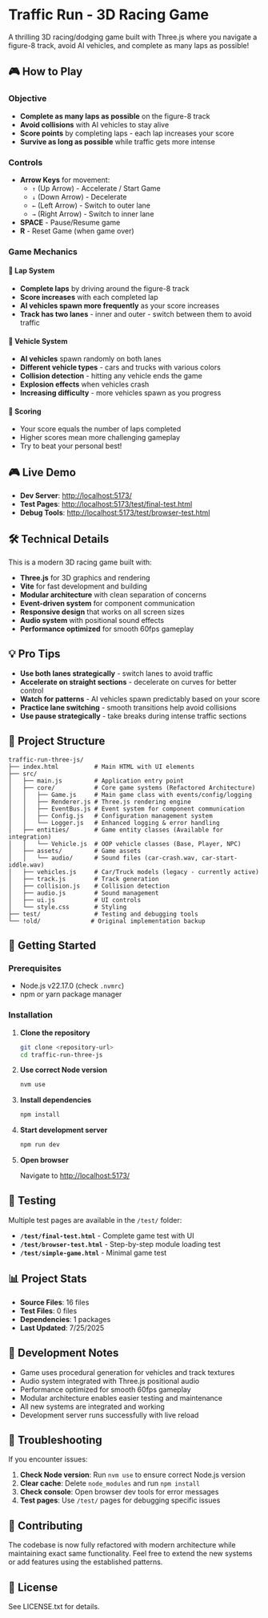 # Traffic Run - 3D Racing Game

A thrilling 3D racing/dodging game built with Three.js where you navigate a figure-8 track, avoid AI vehicles, and complete as many laps as possible!

## 🎮 How to Play

### Objective
- **Complete as many laps as possible** on the figure-8 track
- **Avoid collisions** with AI vehicles to stay alive
- **Score points** by completing laps - each lap increases your score
- **Survive as long as possible** while traffic gets more intense

### Controls
- **Arrow Keys** for movement:
  - `↑` (Up Arrow) - Accelerate / Start Game
  - `↓` (Down Arrow) - Decelerate
  - `←` (Left Arrow) - Switch to outer lane
  - `→` (Right Arrow) - Switch to inner lane
- **SPACE** - Pause/Resume game
- **R** - Reset Game (when game over)

### Game Mechanics

#### 🏁 Lap System
- **Complete laps** by driving around the figure-8 track
- **Score increases** with each completed lap
- **AI vehicles spawn more frequently** as your score increases
- **Track has two lanes** - inner and outer - switch between them to avoid traffic

#### 🚗 Vehicle System
- **AI vehicles** spawn randomly on both lanes
- **Different vehicle types** - cars and trucks with various colors
- **Collision detection** - hitting any vehicle ends the game
- **Explosion effects** when vehicles crash
- **Increasing difficulty** - more vehicles spawn as you progress

#### 🎯 Scoring
- Your score equals the number of laps completed
- Higher scores mean more challenging gameplay
- Try to beat your personal best!

## 🎮 Live Demo

- **Dev Server**: <http://localhost:5173/>
- **Test Pages**: <http://localhost:5173/test/final-test.html>
- **Debug Tools**: <http://localhost:5173/test/browser-test.html>

## 🛠️ Technical Details

This is a modern 3D racing game built with:
- **Three.js** for 3D graphics and rendering
- **Vite** for fast development and building
- **Modular architecture** with clean separation of concerns
- **Event-driven system** for component communication
- **Responsive design** that works on all screen sizes
- **Audio system** with positional sound effects
- **Performance optimized** for smooth 60fps gameplay

## 💡 Pro Tips

- **Use both lanes strategically** - switch lanes to avoid traffic
- **Accelerate on straight sections** - decelerate on curves for better control
- **Watch for patterns** - AI vehicles spawn predictably based on your score
- **Practice lane switching** - smooth transitions help avoid collisions
- **Use pause strategically** - take breaks during intense traffic sections

## 📁 Project Structure

```text
traffic-run-three-js/
├── index.html          # Main HTML with UI elements
├── src/
│   ├── main.js         # Application entry point
│   ├── core/           # Core game systems (Refactored Architecture)
│   │   ├── Game.js     # Main game class with events/config/logging
│   │   ├── Renderer.js # Three.js rendering engine
│   │   ├── EventBus.js # Event system for component communication
│   │   ├── Config.js   # Configuration management system
│   │   └── Logger.js   # Enhanced logging & error handling
│   ├── entities/       # Game entity classes (Available for integration)
│   │   └── Vehicle.js  # OOP vehicle classes (Base, Player, NPC)
│   ├── assets/         # Game assets
│   │   └── audio/      # Sound files (car-crash.wav, car-start-iddle.wav)
│   ├── vehicles.js     # Car/Truck models (legacy - currently active)
│   ├── track.js        # Track generation
│   ├── collision.js    # Collision detection
│   ├── audio.js        # Sound management
│   ├── ui.js           # UI controls
│   └── style.css       # Styling
├── test/               # Testing and debugging tools
└── !old/              # Original implementation backup
```

## 🚀 Getting Started

### Prerequisites

- Node.js v22.17.0 (check `.nvmrc`)
- npm or yarn package manager

### Installation

1. **Clone the repository**

   ```bash
   git clone <repository-url>
   cd traffic-run-three-js
   ```

2. **Use correct Node version**

   ```bash
   nvm use
   ```

3. **Install dependencies**

   ```bash
   npm install
   ```

4. **Start development server**

   ```bash
   npm run dev
   ```

5. **Open browser**

   Navigate to <http://localhost:5173/>


## 🧪 Testing

Multiple test pages are available in the `/test/` folder:

- **`/test/final-test.html`** - Complete game test with UI
- **`/test/browser-test.html`** - Step-by-step module loading test
- **`/test/simple-game.html`** - Minimal game test

## 📊 Project Stats

- **Source Files**: 16 files
- **Test Files**: 0 files
- **Dependencies**: 1 packages
- **Last Updated**: 7/25/2025

## 📝 Development Notes

- Game uses procedural generation for vehicles and track textures
- Audio system integrated with Three.js positional audio
- Performance optimized for smooth 60fps gameplay
- Modular architecture enables easier testing and maintenance
- All new systems are integrated and working
- Development server runs successfully with live reload

## 🐛 Troubleshooting

If you encounter issues:

1. **Check Node version**: Run `nvm use` to ensure correct Node.js version
2. **Clear cache**: Delete `node_modules` and run `npm install`
3. **Check console**: Open browser dev tools for error messages
4. **Test pages**: Use `/test/` pages for debugging specific issues

## 🤝 Contributing

The codebase is now fully refactored with modern architecture while maintaining exact same functionality. Feel free to extend the new systems or add features using the established patterns.

## 📄 License

See LICENSE.txt for details.
